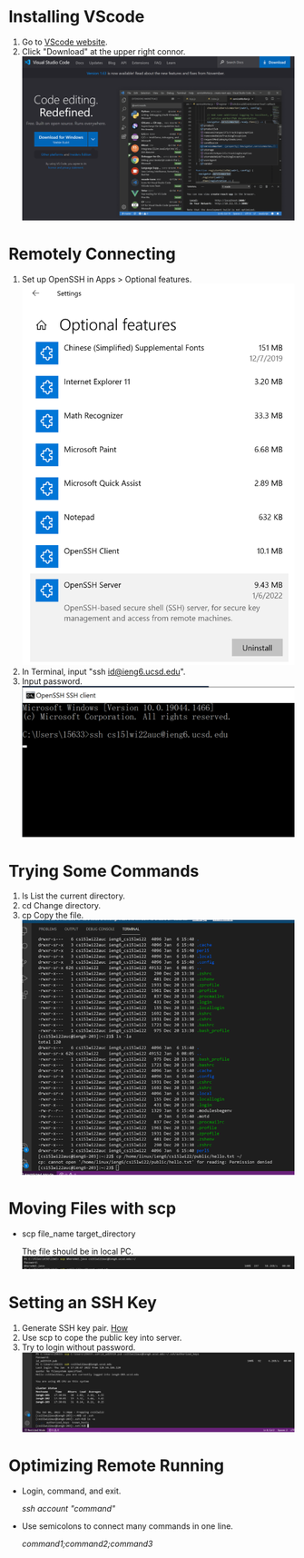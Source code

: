 # **Installing VScode**
1. Go to [VScode website](https://code.visualstudio.com/).
2. Click "Download" at the upper right connor.
![Image](https://github.com/litianqing2887/cse15l-lab-reports/blob/main/VScode.png?raw=true)
# **Remotely Connecting**
1. Set up OpenSSH in Apps > Optional features. 
![Image](https://github.com/litianqing2887/cse15l-lab-reports/blob/main/Open%20ssh.png?raw=true)
2. In Terminal, input "ssh id@ieng6.ucsd.edu".
3. Input password.
![Image](https://raw.githubusercontent.com/litianqing2887/cse15l-lab-reports/c628b3e908447ecbaec2de8679f89faa8dfbd55e/ssh.png)
# **Trying Some Commands**
1. ls List the current directory.
2. cd Change directory.
3. cp Copy the file. 
![Image](https://github.com/litianqing2887/cse15l-lab-reports/blob/main/command.png?raw=true)
# **Moving Files with scp**
* scp file_name target_directory

  The file should be in local PC.
![Image](https://github.com/litianqing2887/cse15l-lab-reports/blob/main/scp.png?raw=true)
# **Setting an SSH Key**
1. Generate SSH key pair. [How](https://docs.microsoft.com/en-us/windows-server/administration/openssh/openssh_keymanagement#user-key-generation)
2. Use scp to cope the public key into server.
3. Try to login without password.
![Image](https://github.com/litianqing2887/cse15l-lab-reports/blob/main/ssh%20key.png?raw=true)
# **Optimizing Remote Running**
* Login, command, and exit.

  *ssh account "command"*
* Use semicolons to connect many commands in one line.

  *command1;command2;command3*
